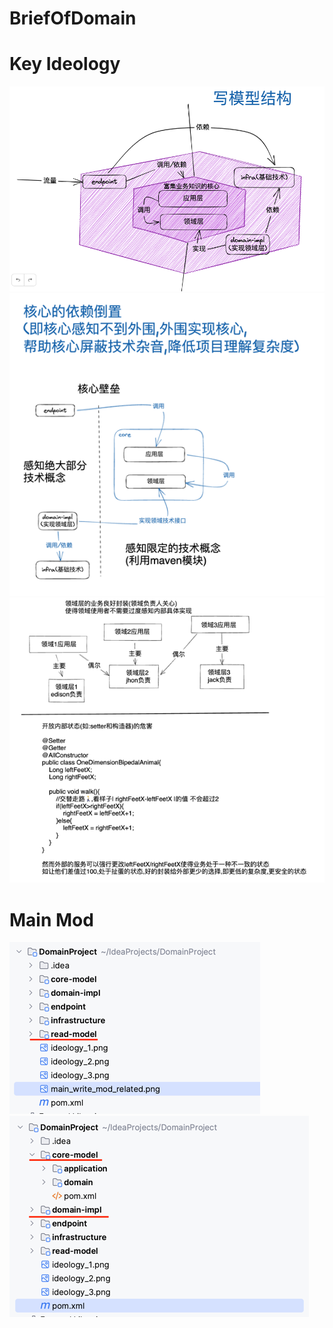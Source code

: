 # BriefOfDomain

# Key Ideology
![ideology_1.png](ideology_1.png)![]()
![ideology_2.png](ideology_2.png)
![ideology_3.png](ideology_3.png)
# Main Mod
![main_read_mod_related.png](main_read_mod_related.png)
![main_write_mod_related.png](main_write_mod_related.png)